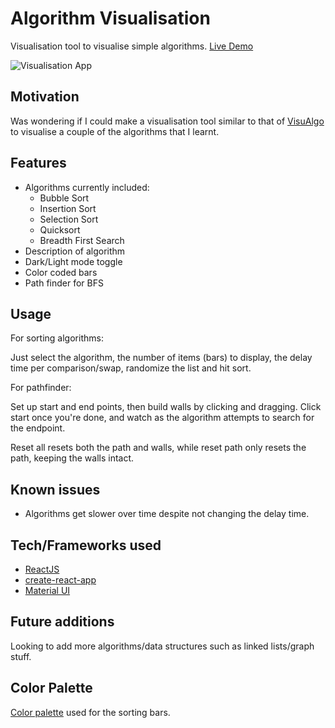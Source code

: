 # Algorithm Visualisation

Visualisation tool to visualise simple algorithms. [Live Demo](https://vis.nghochi.xyz/)

![Visualisation App](https://user-images.githubusercontent.com/35862661/114258548-c242db80-99f9-11eb-8399-177fe87cae38.png)

## Motivation

Was wondering if I could make a visualisation tool similar to that of [VisuAlgo](https://visualgo.net/en) to visualise a couple of the algorithms that I learnt.

## Features

- Algorithms currently included:
  - Bubble Sort
  - Insertion Sort
  - Selection Sort
  - Quicksort
  - Breadth First Search
- Description of algorithm
- Dark/Light mode toggle
- Color coded bars
- Path finder for BFS

## Usage

For sorting algorithms:

Just select the algorithm, the number of items (bars) to display, the delay time per comparison/swap, randomize the list and hit sort.

For pathfinder:

Set up start and end points, then build walls by clicking and dragging. Click start once you're done, and watch as the algorithm attempts to search for the endpoint.

Reset all resets both the path and walls, while reset path only resets the path, keeping the walls intact.

## Known issues

- Algorithms get slower over time despite not changing the delay time.

## Tech/Frameworks used

- [ReactJS](https://reactjs.org/)
- [create-react-app](https://github.com/facebook/create-react-app)
- [Material UI](https://material-ui.com/)

## Future additions

Looking to add more algorithms/data structures such as linked lists/graph stuff.

## Color Palette

[Color palette](https://coolors.co/ef476f-ffd166-06d6a0-118ab2-073b4c) used for the sorting bars.
